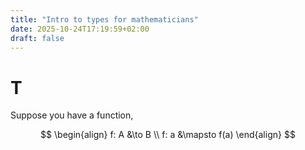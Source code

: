 ```yaml
---
title: "Intro to types for mathematicians"
date: 2025-10-24T17:19:59+02:00
draft: false
---
```


# T

Suppose you have a function,

$$ \begin{align}
   f: A &\to B \\
   f: a &\mapsto f(a)
\end{align}
$$


